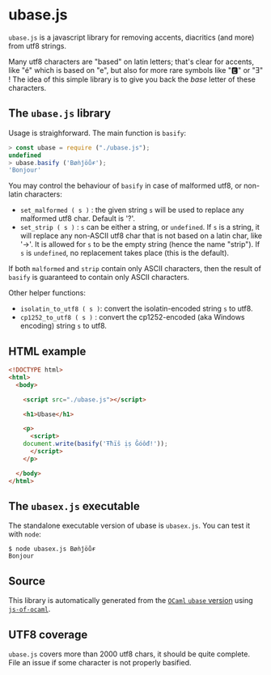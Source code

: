 # ubase.js

`ubase.js` is a javascript library for removing accents, diacritics
(and more) from utf8 strings.

Many utf8 characters are "based" on latin letters; that's clear for
accents, like "é" which is based on "e", but also for more rare
symbols like "🅴" or "Ǝ" ! The idea of this simple library is to give
you back the *base* letter of these characters.

## The `ubase.js` library

Usage is straighforward. The main function is `basify`:

```js
> const ubase = require ("./ubase.js");
undefined
> ubase.basify ('Bøǹĵöůɍ');
'Bonjour'
```

You may control the behaviour of `basify` in case of malformed
utf8, or non-latin characters:

+ `set_malformed ( s )` : the given string `s` will be used to replace
  any malformed utf8 char. Default is '?'.
+ `set_strip ( s )` : `s` can be either a string, or `undefined`. If
  `s` is a string, it will replace any non-ASCII utf8 char that is not
  based on a latin char, like '→'. It is allowed for `s` to be the
  empty string (hence the name "strip"). If `s` is `undefined`, no
  replacement takes place (this is the default).

If both `malformed` and `strip` contain only ASCII characters, then
the result of `basify` is guaranteed to contain only ASCII
characters.

Other helper functions:

+ `isolatin_to_utf8 ( s )`: convert the isolatin-encoded string `s` to
  utf8.
+ `cp1252_to_utf8 ( s )` : convert the cp1252-encoded (aka Windows
encoding) string `s` to utf8.

## HTML example

```html
<!DOCTYPE html>
<html>
  <body>

    <script src="./ubase.js"></script>

    <h1>Ubase</h1>

    <p>
      <script>
	document.write(basify('Ŧħïŝ ịṣ Ĝóôđ!'));
      </script>
    </p>

  </body>
</html>
```

## The `ubasex.js` executable

The standalone executable version of ubase is `ubasex.js`. You can
test it with `node`:

```
$ node ubasex.js Bøǹĵöůɍ
Bonjour
```

## Source

This library is automatically generated from the
[`OCaml` `ubase` version](https://github.com/sanette/ubase) using
[`js-of-ocaml`](https://ocsigen.org/js_of_ocaml/latest/manual/overview).


## UTF8 coverage

`ubase.js` covers more than 2000 utf8 chars, it should be quite
complete. File an issue if some character is not properly basified.
